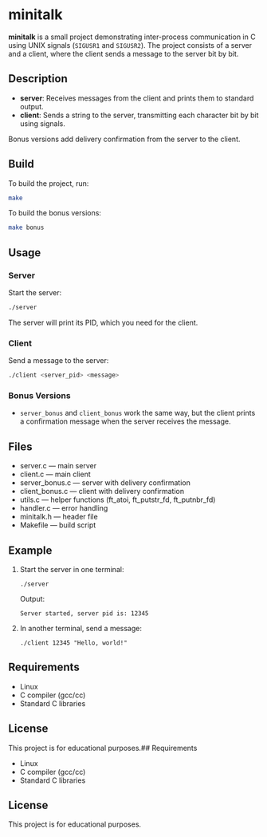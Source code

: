 # minitalk

**minitalk** is a small project demonstrating inter-process communication in C using UNIX signals (`SIGUSR1` and `SIGUSR2`). The project consists of a server and a client, where the client sends a message to the server bit by bit.

## Description

- **server**: Receives messages from the client and prints them to standard output.
- **client**: Sends a string to the server, transmitting each character bit by bit using signals.

Bonus versions add delivery confirmation from the server to the client.

## Build

To build the project, run:

```sh
make
```

To build the bonus versions:

```sh
make bonus
```

## Usage

### Server

Start the server:

```sh
./server
```

The server will print its PID, which you need for the client.

### Client

Send a message to the server:

```sh
./client <server_pid> <message>
```

### Bonus Versions

- `server_bonus` and `client_bonus` work the same way, but the client prints a confirmation message when the server receives the message.

## Files

- server.c — main server
- client.c — main client
- server_bonus.c — server with delivery confirmation
- client_bonus.c — client with delivery confirmation
- utils.c — helper functions (ft_atoi, ft_putstr_fd, ft_putnbr_fd)
- handler.c — error handling
- minitalk.h — header file
- Makefile — build script

## Example

1. Start the server in one terminal:
    ```
    ./server
    ```
    Output:
    ```
    Server started, server pid is: 12345
    ```

2. In another terminal, send a message:
    ```
    ./client 12345 "Hello, world!"
    ```

## Requirements

- Linux
- C compiler (gcc/cc)
- Standard C libraries

## License

This project is for educational purposes.## Requirements

- Linux
- C compiler (gcc/cc)
- Standard C libraries

## License

This project is for educational purposes.
